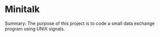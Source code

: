 # Minitalk
Summary: The purpose of this project is to code a small data exchange program using UNIX signals.
